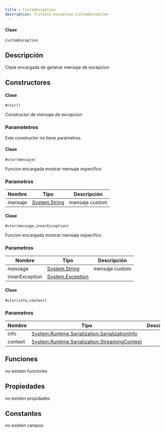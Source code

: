 ```yaml
---
title : CustomException
description: trifenix.exception.CustomException
---
```




<CodeBlock slots = 'heading, code' repeat = '1' languages = 'C#' />

#### Clase
```
CustomException
```

## Descripción
Clase encargada de generar mensaje de excepcion
## Constructores


<CodeBlock slots = 'heading, code' repeat = '1' languages = 'C#' />

#### Clase
```
#ctor()
```


Constructor de mensaje de excepcion
### Parametetros
Este constructor no tiene parámetros.

<CodeBlock slots = 'heading, code' repeat = '1' languages = 'C#' />

#### Clase
```
#ctor(mensaje)
```


Funcion encargada mostrar mensaje especifico
### Parametros
| Nombre | Tipo | Descripción |
| ------ | ---- | ----------- |
| mensaje | [System.String](http://msdn.microsoft.com/query/dev14.query?appId=Dev14IDEF1&l=EN-US&k=k:System.String 'System.String') | mensaje custom |

<CodeBlock slots = 'heading, code' repeat = '1' languages = 'C#' />

#### Clase
```
#ctor(message,innerException)
```


Funcion encargada mostrar mensaje especifico
### Parametros
| Nombre | Tipo | Descripción |
| ------ | ---- | ----------- |
| message | [System.String](http://msdn.microsoft.com/query/dev14.query?appId=Dev14IDEF1&l=EN-US&k=k:System.String 'System.String') | mensaje custom |
| innerException | [System.Exception](http://msdn.microsoft.com/query/dev14.query?appId=Dev14IDEF1&l=EN-US&k=k:System.Exception 'System.Exception') |  |

<CodeBlock slots = 'heading, code' repeat = '1' languages = 'C#' />

#### Clase
```
#ctor(info,context)
```



### Parametros
| Nombre | Tipo | Descripción |
| ------ | ---- | ----------- |
| info | [System.Runtime.Serialization.SerializationInfo](http://msdn.microsoft.com/query/dev14.query?appId=Dev14IDEF1&l=EN-US&k=k:System.Runtime.Serialization.SerializationInfo 'System.Runtime.Serialization.SerializationInfo') |  |
| context | [System.Runtime.Serialization.StreamingContext](http://msdn.microsoft.com/query/dev14.query?appId=Dev14IDEF1&l=EN-US&k=k:System.Runtime.Serialization.StreamingContext 'System.Runtime.Serialization.StreamingContext') |  |

## Funciones

no existen funciones

## Propiedades

no existen propidades

## Constantes
no existen campos

